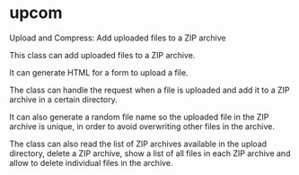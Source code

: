 # upcom
Upload and Compress: Add uploaded files to a ZIP archive


This class can add uploaded files to a ZIP archive.

It can generate HTML for a form to upload a file.

The class can handle the request when a file is uploaded and add it to a ZIP archive in a certain directory.

It can also generate a random file name so the uploaded file in the ZIP archive is unique, in order to avoid overwriting other files in the archive.

The class can also read the list of ZIP archives available in the upload directory, delete a ZIP archive, show a list of all files in each ZIP archive and allow to delete individual files in the archive.
